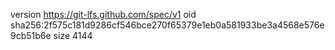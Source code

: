 version https://git-lfs.github.com/spec/v1
oid sha256:2f575c181d9286cf546bce270f65379e1eb0a581933be3a4568e576e9cb51b6e
size 4144
